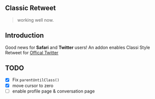 Classic Retweet
------
> working well now.

## Introduction
Good news for __Safari__ and __Twitter__ users!
An addon enables Classi Style Retweet for [Offical Twitter](https://twitter.com)

## TODO
- [x] Fix `parentUntilClass()`
- [x] move cursor to zero
- [ ] enable profile page & conversation page
